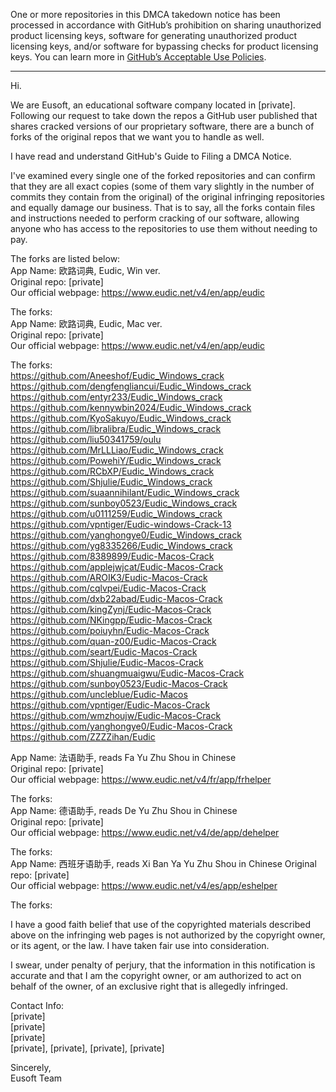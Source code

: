 One or more repositories in this DMCA takedown notice has been processed in accordance with GitHub’s prohibition on sharing unauthorized product licensing keys, software for generating unauthorized product licensing keys, and/or software for bypassing checks for product licensing keys.
You can learn more in [GitHub’s Acceptable Use Policies](https://docs.github.com/en/github/site-policy/github-acceptable-use-policies).

---

Hi.
 
We are Eusoft, an educational software company located in [private]. Following our request to take down the repos a GitHub user published that shares cracked versions of our proprietary software, there are a bunch of forks of the original repos that we want you to handle as well.
 
I have read and understand GitHub's Guide to Filing a DMCA Notice.
 
I've examined every single one of the forked repositories and can confirm that they are all exact copies (some of them vary slightly in the number of commits they contain from the original) of the original infringing repositories and equally damage our business. That is to say, all the forks contain files and instructions needed to perform cracking of our software, allowing anyone who has access to the repositories to use them without needing to pay.
 
The forks are listed below:  
App Name: 欧路词典, Eudic, Win ver.  
Original repo: [private]  
Our official webpage: https://www.eudic.net/v4/en/app/eudic
 
The forks:  
App Name: 欧路词典, Eudic, Mac ver.  
Original repo: [private]  
Our official webpage: https://www.eudic.net/v4/en/app/eudic
 
The forks:  
https://github.com/Aneeshof/Eudic_Windows_crack  
https://github.com/dengfengliancui/Eudic_Windows_crack  
https://github.com/entyr233/Eudic_Windows_crack  
https://github.com/kennywbin2024/Eudic_Windows_crack  
https://github.com/KyoSakuyo/Eudic_Windows_crack  
https://github.com/libralibra/Eudic_Windows_crack  
https://github.com/liu50341759/oulu  
https://github.com/MrLLLiao/Eudic_Windows_crack  
https://github.com/PowehiY/Eudic_Windows_crack  
https://github.com/RCbXP/Eudic_Windows_crack  
https://github.com/Shjulie/Eudic_Windows_crack  
https://github.com/suaannihilant/Eudic_Windows_crack  
https://github.com/sunboy0523/Eudic_Windows_crack  
https://github.com/u0111259/Eudic_Windows_crack  
https://github.com/vpntiger/Eudic-windows-Crack-13  
https://github.com/yanghongye0/Eudic_Windows_crack  
https://github.com/yg8335266/Eudic_Windows_crack  
https://github.com/8389899/Eudic-Macos-Crack  
https://github.com/applejwjcat/Eudic-Macos-Crack  
https://github.com/AROIK3/Eudic-Macos-Crack  
https://github.com/cqlvpei/Eudic-Macos-Crack  
https://github.com/dxb22abad/Eudic-Macos-Crack  
https://github.com/kingZynj/Eudic-Macos-Crack  
https://github.com/NKingpp/Eudic-Macos-Crack  
https://github.com/poiuyhn/Eudic-Macos-Crack  
https://github.com/quan-z00/Eudic-Macos-Crack  
https://github.com/seart/Eudic-Macos-Crack  
https://github.com/Shjulie/Eudic-Macos-Crack  
https://github.com/shuangmuaigwu/Eudic-Macos-Crack  
https://github.com/sunboy0523/Eudic-Macos-Crack  
https://github.com/uncleblue/Eudic-Macos  
https://github.com/vpntiger/Eudic-Macos-Crack  
https://github.com/wmzhoujw/Eudic-Macos-Crack  
https://github.com/yanghongye0/Eudic-Macos-Crack  
https://github.com/ZZZZihan/Eudic  
 
App Name: 法语助⼿, reads Fa Yu Zhu Shou in Chinese  
Original repo: [private]  
Our official webpage: https://www.eudic.net/v4/fr/app/frhelper
 
The forks:  
App Name: 德语助⼿, reads De Yu Zhu Shou in Chinese  
Original repo: [private]  
Our official webpage: https://www.eudic.net/v4/de/app/dehelper  
 
The forks:  
App Name: ⻄班⽛语助⼿, reads Xi Ban Ya Yu Zhu Shou in Chinese
Original repo: [private]  
Our official webpage: https://www.eudic.net/v4/es/app/eshelper
 
The forks:
 
I have a good faith belief that use of the copyrighted materials described above on the infringing web pages is not authorized by the copyright owner, or its agent, or the law. I have taken fair use into consideration.
 
I swear, under penalty of perjury, that the information in this notification is accurate and that I am the copyright owner, or am authorized to act on behalf of the owner, of an exclusive right that is allegedly infringed.
 
Contact Info:  
[private]  
[private]  
[private]  
[private], [private], [private], [private]
 
Sincerely,  
Eusoft Team
